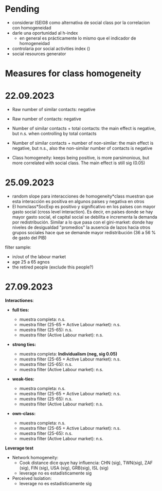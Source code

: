 # Pending

- considerar ISEI08 como alternativa de social class por la correlacion con homogeneidad
- darle una oportunidad al h-index
    - en general es prácticamente lo mismo que el indicador de homogeneidad
- controlaria por social activities index ()
- social resources generator

# Measures for class homogeneity

# 22.09.2023

- Raw number of similar contacts: negative
- Raw number of contacts: negative
- Number of similar contacts + total contacts: the main effect is negative, but n.s. when controlling by total contacts 
- Number of similar contacts + number of non-similar: the main effect is negative, but n.s., also the non-similar number of contacts is negative  

- Class homogeneity: keeps being positive, is more parsimonious, but more correlated with social class. The main effect is still sig (0.05)

# 25.09.2023

- random slope para interacciones de homogeneity*class muestran que esta interacción es positiva en algunos países y negativa en otros
- El homclass*SocExp es positivo y significativo en los países con mayor gasto social (cross level interaction). Es decir, en países donde se hay mayor gasto social, el capital social se debilita e incrementa la demanda por redistribución. Similar a lo que pasa con el gini-market: donde hay niveles de desigualdad "promedios" la ausencia de lazos hacia otros grupos sociales hace que se demande mayor redistribución (36 a 56 % de gasto del PIB)


filter sample: 
- in/out of the labour market 
- age 25 a 65 agnos
- the retired people (exclude this people?)

# 27.09.2023

**Interactiones**: 

- **full ties:**
  - muestra completa: n.s.
  - muestra filter (25-65 + Active Labour market): n.s.
  - muestra filter (25-65): n.s.
  - muestra filter (Active Labour market): n.s.

- **strong ties:**
  - muestra completa: **Individualism (neg, sig 0.05)**
  - muestra filter (25-65 + Active Labour market): n.s.
  - muestra filter (25-65): n.s.
  - muestra filter (Active Labour market): n.s.

- **weak-ties:**
  - muestra completa: n.s.
  - muestra filter (25-65 + Active Labour market): n.s.
  - muestra filter (25-65): n.s.
  - muestra filter (Active Labour market): n.s.

- **own-class:**
  - muestra completa: n.s.
  - muestra filter (25-65 + Active Labour market): n.s.
  - muestra filter (25-65): n.s.
  - muestra filter (Active Labour market): n.s.

**Leverage test**

- Network homogeneity:
  - Cook distance dice quye hay influencia: CHN (sig), TWN(sig), ZAF (sig), FIN (sig), USA (sig), GRB(sig), ISL (sig)
  - leverage no es estadísticamente sig
- Perceived Isolation:
  - leverage no es estadísticamente sig
